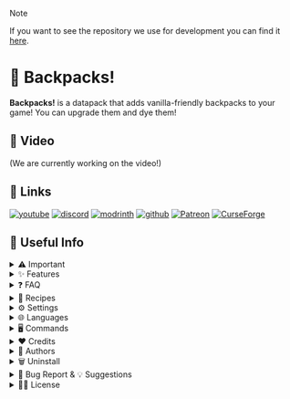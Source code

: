 > [!NOTE]  
> If you want to see the repository we use for development you can find it [here](https://github.com/ElGeroIngles/backpacks).

# 🎒 Backpacks!

**Backpacks!** is a datapack that adds vanilla-friendly backpacks to your game! You can upgrade them and dye them!

## 🎥 Video
(We are currently working on the video!)

## 🔗 Links
[![youtube](https://img.shields.io/badge/youtube-ff0000?style=for-the-badge&logo=youtube&logoColor=white)](https://www.youtube.com/@EclipseStudiosMC)
[![discord](https://img.shields.io/badge/discord-7289DA?style=for-the-badge&logo=discord&logoColor=white)](https://discord.gg/4pYjW9btNc)
[![modrinth](https://img.shields.io/badge/modrinth-5AD770?style=for-the-badge&logo=modrinth&logoColor=white)](https://modrinth.com/organization/eclipse-studios)
[![github](https://img.shields.io/badge/github-000000?style=for-the-badge&logo=github&logoColor=white)](https://github.com/EclipseStudiosMC)
[![Patreon](https://img.shields.io/badge/Patreon-f96854?style=for-the-badge&logo=patreon&logoColor=white)](https://www.patreon.com/EclipseStudios447)
[![CurseForge](https://img.shields.io/badge/Curseforge-0D0D0D?style=for-the-badge&logo=curseforge&logoColor=white)](https://www.curseforge.com/members/elgeroingles/projects)

## 📝 Useful Info

<details>
  <summary>
    ⚠️ Important
  </summary>
  <p>
    
This section is for important stuff you should know about the datapack before using it:

### This is a Datapack:
This is important to know because a lot of people end up asking me about stuff that datapacks can't currently handle, like for example REI/JEI support or show the new items in the creative inventory. That's why maybe a feature that is very common in mods isn't really aviable in datapacks or maybe datapacks need workarounds for certain things that may look weird at first glance but once you know why that is like that you understand that it is due to datapack limitations.

### This Datapack DOESN'T support Creative mode:
This means that people in creative mode "can't" use the datapack without "breaking it". What I mean by this is that using the backpacks in creative mode isn't supported due to technical stuff like weird desync behaviour between the server and the client and being able to "place" the backpacks, this last one means that the backpacks are just other items but retextured using a resourcepack, and that items are the following blocks: All 3 types of command blocks, jigsaw block and the structure block (and maybe more in the future). These blocks have been choosed specifically because you can't obtain them in survival and you can't place them unless you are on creative. That's why creative mode isn't really supported.

### Incompatibility with other mods/datapacks/server modifications/etc:
This datapack isn't compatible with the Essential's mod and it is very possible that it may don't work properly on servers that run on Paper. The reason to why this happens is that these two things modify some vanilla commands which breaks a lot of things with this datapack, but this doesn't only affects my datapack, this affects a very big portion of datapacks. I don't mean that they are bad mods or bad server modifications, they are very good projects, it is just that they make this changes which affects a lot of datapacks which is a bit sad tbh. (Also, there may be more mods/datapacks/server modifications which are incompatible with mine so have an eye on that).

### Requires a Resourcepack:
This datapack requires a resourcepack for the textures to appear, if you are using the mod version this doesn't affect you. The resourcepack can be found in the "[Versions](https://modrinth.com/datapack/vanilla-backpacks/versions)" tab > Click on the datapack version you are using (not on the download button) > You should be inside that version > Download the required resourcepack.


  </p>
</details>

<details>
  <summary>
    ✨ Features
  </summary>
  <p>
    
- 4 Tiers of Backpacks
- Ender Backpacks
- Backpack customization
- Command to create a custom backpack
- Advancements

  </p>
</details>

<details>
  <summary>
    ❓ FAQ
  </summary>
  <p>
    
#### Q: Sometimes the items in the backpack flick!

A: Item flickering is caused by a library that we are using, [Sentinel](https://github.com/DefinitelyHighmore/sentinel), which is currently essential for this datapack to work as it allows as to detect when we close a container, how hard items flickers depends on the person, for me it wasn't very much, but for some beta testers was a lot but it is a visual glitch and it doesn't affect gameplay. 

#### Q: Why the items don't have their texture? And why do I have a chest minecart in the head when I'm holding a Backpack?

A: Remember to also download the resourcepack to make it appear that it is not broken, go to "[Versions](https://modrinth.com/datapack/vanilla-backpacks/versions)" > Click on the version you are using > Download the resourcepack.

#### Q: Does this datapack work on older/newer versions?

A: This datapack doesn't work on older versions than 1.20.5, this is because all of the new commands aviable in those versions as well as the new item components format that was implemented in that update. Sadly this datapack won't be backported to older versions.

#### Q: Can I modify the datapack and redistribute it?

A: Yes you can, but only if you say who the original creator is ([Eclipse Studios](https://discord.gg/X2NTE7hkq8)) and if you link the [original Modrinth page](https://modrinth.com/datapack/vanilla-backpacks) somewhere noticeable in the project.

#### Q: Are you guys going to make more datapacks?

A: Yes we will, this was ment to be a side project of a more bigger and complex one that the team is doing. For more updates on our future datapacks join [our discord server](https://discord.gg/X2NTE7hkq8)!.

#### Q: Is this datapack compatible with other datapacks?

A: Yes it is. This datapack follows the [Smithed](https://wiki.smithed.dev/conventions/) conventions to ensure datapack compatibility.

  </p>
</details>

<details>
  <summary>
    📗 Recipes
  </summary>
  <p>
    
You can craft the Small Backpack (3 total slots) and the Ender Backpack (which is linked to your Ender Chest) in the crafting table like this:

![https://i.imgur.com/mNtkJNV.png](https://i.imgur.com/mNtkJNV.png)

You can upgrade the Small Backpacks 3 times (9, 18 and 40 slots respectively):

![https://i.imgur.com/fOSBRyk.png](https://i.imgur.com/fOSBRyk.png)

Additionally, you can dye any Backpack with any vanilla dye! (Ender Backpacks can't be dyed):

![https://i.imgur.com/IjTlYX3.png](https://i.imgur.com/IjTlYX3.png)

You can have different styles applied to your backpack:

![https://i.imgur.com/zuRjvLx.png](https://i.imgur.com/zuRjvLx.png)

(New styles will be aviable in the future!)

  </p>
</details>

<details>
  <summary>
    ⚙️ Settings
  </summary>
  <p>

Here are all the settings the datapack currently has:
- Blacklisted Items (defaults to true): Makes so a list of items can't enter backpacks, the list is composed of `Backpacks` and `non-empty Shulker Boxes` by default. 

<details>
  <summary>
    How to customize it
  </summary>
  <p>
This setting can be customized by modifying the predicate located at `data/backpacks/predicate/settings/blacklisted_items/list.json`, but `non-empty Shulker Boxes` are sadly hard coded so to remove it simply go to the file `data/backpacks/function/cmd/settings/blacklisted_items/check/main.mcfunction` and change the following line:
   
```mcfunction
execute unless predicate backpacks:settings/blacklisted_items/list unless items entity @s container.* #shulker_boxes[!minecraft:container=[]] run return fail
```

with this one:

```mcfunction
execute unless predicate backpacks:settings/blacklisted_items/list run return fail
```
  </p>
</details>
    
All these settings can be found when doing `/function backpacks:cmd/settings/list` in-game.

  </p>
</details>

<details>
  <summary>
    🌐 Languages
  </summary>
  <p>
    
This are all the languages supported right now:

- English (en_us): By [ElGeroIngles](https://modrinth.com/user/ElGeroIngles).
- Spanish (es_es): By [ElGeroIngles](https://modrinth.com/user/ElGeroIngles).
- Brazilian Portuguese (pt_br): By [alexsanderfer](https://github.com/alexsanderfer).
- Simplified Chinese (zh_cn): By [calmastorm](https://github.com/calmastorm).

You can contribute to this project by translating it to other languages! Just make a fork of the [GitHub repository](https://github.com/Eclipse-Studios/backpacks), add your language and open a pull request!

  </p>
</details>

<details>
  <summary>
    🖥️ Commands
  </summary>
  <p>

You can give yourself a Backpack with the following command:

```mcfunction
/function backpacks:give/backpack/tiers/(tier)
```

You can also give yourself an Ender Backpack like this:

```mcfunction
/function backpacks:give/backpack/enderchest
```

You can also create a custom backpack with a simple command! Here's how:

```mcfunction
/function backpacks:give/backpack/custom {item_id:"",model_data:0,slots:0}
```

- item_id: The item id (example: `"minecraft:stone"`)
- model_data: A custom model data (example: `1234`)
- slots: The number of total slots (example: `41` or if you want the backpack to be linked to your enderchest: `"enderchest"`)

This is an example command:
```mcfunction
/function backpacks:give/backpack/custom {item_id:"minecraft:stick",model_data:0,slots:100}
```

That would give you a stick with 100 total slots and a custom model data of 0.

Here's the full list of custom model datas and their item ids if you want to use one of the backpacks model:

![https://i.imgur.com/E1VHIQq.png](https://i.imgur.com/E1VHIQq.png)

  </p>
</details>

<details>
  <summary>
    ❤️ Credits
  </summary>
  <p>
    
- [Highmore](https://github.com/DefinitelyHighmore)'s library [Sentinel](https://github.com/DefinitelyHighmore/sentinel) for detecting closing containers (may cause visual flickering of items inside backpacks).
- [Mitsaori](https://www.instagram.com/mitsaori/)'s backpacks models.
- [Evtema3](https://github.com/Evtema3)'s [shader](https://discord.com/channels/154777837382008833/157097006500806656/1181814993537220658) to hide the menu's nametag in third person. 
- [AmberWat](https://github.com/AmberWat)'s [Negative Space Font](https://github.com/AmberWat/NegativeSpaceFont) used for hiding the nametags in [Evtema3](https://github.com/Evtema3)'s shader.

  </p>
</details>

<details>
  <summary>
    🙋 Authors
  </summary>
  <p>
    
- Team: [Eclipse Studios](https://discord.gg/X2NTE7hkq8)
    - Main dev: [@ElGeroIngles](https://modrinth.com/user/ElGeroIngles)
    - Artist: [@Mitsaori](https://www.instagram.com/mitsaori/)
 
  </p>
</details>

<details>
  <summary>
    🗑️ Uninstall
  </summary>
  <p>
    
To unistall the datapack run `/function backpacks:cmd/uninstall` before removing it from the datapacks folder, that will remove all scoreboards and more stuff that the datapack uses.

| Note: The unistall function doesn't unistall the [Sentinel](https://github.com/DefinitelyHighmore/sentinel) library because other datapacks may be using it too. |
| --- |

  </p>
</details>

<details>
  <summary>
    🐛 Bug Report & 💡 Suggestions
  </summary>
  <p>
    
If you have found any bugs or have any suggestion, please reach out to us at [our discord server](https://discord.gg/X2NTE7hkq8).

  </p>
</details>

<details>
  <summary>
    🧑‍⚖️ License
  </summary>
  <p>
    
[Apache License 2.0](https://choosealicense.com/licenses/apache-2.0/)

  </p>
</details>
